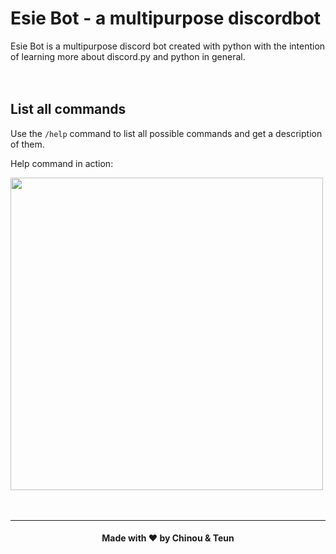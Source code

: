 # Esie Bot - a multipurpose discordbot

Esie Bot is a multipurpose discord bot created with python with the intention of learning more about discord.py and python in general. <br /> <br /> <br />

## List all commands

Use the `/help` command to list all possible commands and get a description of them.

Help command in action:

<img src="https://i.imgur.com/DhwC6pB.gif" width="500" />

<br />
<br />
<br />

---

<h4 align="center">Made with ❤️ by Chinou & Teun</h4>
